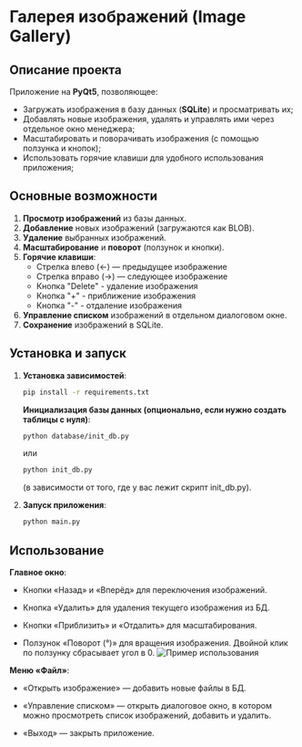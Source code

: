 # Галерея изображений (Image Gallery)

## Описание проекта
Приложение на **PyQt5**, позволяющее:
- Загружать изображения в базу данных (**SQLite**) и просматривать их;
- Добавлять новые изображения, удалять и управлять ими через отдельное окно менеджера;
- Масштабировать и поворачивать изображения (с помощью ползунка и кнопок);
- Использовать горячие клавиши для удобного использования приложения;


## Основные возможности
1. **Просмотр изображений** из базы данных.
2. **Добавление** новых изображений (загружаются как BLOB).
3. **Удаление** выбранных изображений.
4. **Масштабирование** и **поворот** (ползунок и кнопки).
5. **Горячие клавиши**:  
   - Стрелка влево (←) — предыдущее изображение  
   - Стрелка вправо (→) — следующее изображение  
   - Кнопка "Delete" - удаление изображения
   - Кнопка "+" - приближение изображения
   - Кнопка "-" - отдаление изображения
6. **Управление списком** изображений в отдельном диалоговом окне.
7. **Сохранение** изображений в SQLite.




## Установка и запуск

1. **Установка зависимостей**:
   ```bash
   pip install -r requirements.txt
   ```
   
   **Инициализация базы данных (опционально, если нужно создать таблицы с нуля)**:
   ```bash
   python database/init_db.py
   ```
   или
   ```bash 
   python init_db.py
   ```

    (в зависимости от того, где у вас лежит скрипт init_db.py).


2. **Запуск приложения**:
   ```bash
   python main.py
   ```
## Использование

**Главное окно**:

- Кнопки «Назад» и «Вперёд» для переключения изображений.

- Кнопка «Удалить» для удаления текущего изображения из БД.

- Кнопки «Приблизить» и «Отдалить» для масштабирования.

- Ползунок «Поворот (°)» для вращения изображения. Двойной клик по ползунку сбрасывает угол в 0.
![Пример использования](https://i.imgur.com/0AaHeiC.gif)

**Меню «Файл»**:

- «Открыть изображение» — добавить новые файлы в БД.

- «Управление списком» — открыть диалоговое окно, в котором можно просмотреть список изображений, добавить и удалить.

- «Выход» — закрыть приложение.
